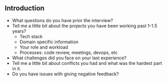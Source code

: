 ## Introduction

- What questions do you have prior the interview?
- Tell me a little bit about the projects you have been working past 1-1.5 years?
  - Tech stack
  - Domain specific information
  - Your role and workload
  - Processes: code review, meetings, devops, etc
- What challenges did you face on your last experience?
- Tell me a little bit about conflicts you had and what was the hardest part in it.
- Do you have issues with giving negative feedback?

##
